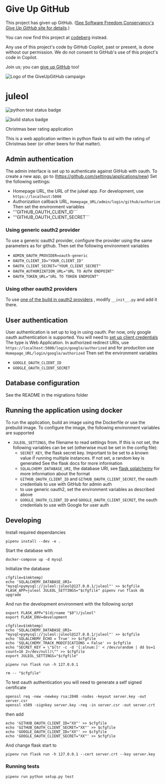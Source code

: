 <!--
SPDX-FileCopyrightText: 2020 Håvard Moen <post@haavard.name>

SPDX-License-Identifier: GPL-3.0-or-later
-->

# Give Up GitHub

This project has given up GitHub.  ([See Software Freedom Conservancy's *Give Up  GitHub* site for details](https://GiveUpGitHub.org).)

You can now find this project at [codeberg](https://codeberg.org/umglurf/juleol) instead.

Any use of this project's code by GitHub Copilot, past or present, is done without our permission.  We do not consent to GitHub's use of this project's code in Copilot.

Join us; you can [give up GitHub](https://GiveUpGitHub.org) too!

![Logo of the GiveUpGitHub campaign](https://sfconservancy.org/img/GiveUpGitHub.png)

# juleol

![python test status badge](https://github.com/umglurf/juleol/workflows/Python%20unittest/badge.svg)

![build status badge](https://github.com/umglurf/juleol/workflows/Docker%20build%20and%20push/badge.svg)

Christmas beer rating application

This is a web application written in python flask to aid with the rating of Christmas beer (or other beers for that matter).

## Admin authentication

The admin interface is set up to authenticate against GitHub with oauth.
To create a new app, go to (https://github.com/settings/applications/new)
Set the following settings:
 * Homepage URL, the URL of the juleøl app. For development, use ```https://localhost:5000```
 * Authorization callback URL, ```Homepage_URL/admin/login/github/authorize```
Then set the environment variables
 * '''GITHUB_OAUTH_CLIENT_ID```
 * '''GITHUB_OAUTH_CLIENT_SECRET```

### Using generic oauth2 provider

To use a generic oauth2 provider, configure the provider using the same parameters as for github.
Then set  the following environment variables
 * ```ADMIN_OAUTH_PROVIDER=oauth-generic```
 * ```OAUTH_CLIENT_ID="YOUR_CLIENT_ID"```
 * ```OAUTH_CLIENT_SECRET="YOUR_CLIENT_SECRET"```
 * ```OAUTH_AUTHORIZATION_URL="URL TO AUTH ENDPOINT"```
 * ```OAUTH_TOKEN_URL="URL TO TOKEN ENDPOINT"```

### Using other oauth2 providers

To use [one of the build in oauth2 providers](https://flask-dance.readthedocs.io/en/latest/providers.html)
, modify ```__init__.py``` and add it there.

## User authentication

User authentication is set up to log in using oauth. Per now, only
google oauth authentication is supported.
You will need to [set up client credentials](https://support.google.com/cloud/answer/6158849?hl=en)
The type is Web Application. In authorized redirect URIs, use
```https://localhost:5000/login/google/authorized``` and for production use
```Homepage_URL/login/google/authorized```
Then set the environment variables
 * ```GOOGLE_OAUTH_CLIENT_ID```
 * ```GOOGLE_OAUTH_CLIENT_SECRET```


## Database configuration

See the README in the migrations folder

## Running the application using docker

To run the application, build an image using the Dockerfile or use the prebuild image.
To configure the
image, the following environment variables are supported
 * ```JULEOL_SETTINGS```, the filename to read settings from. If this is not
   set, the following variables can be set (otherwise must be set in the config
   file):
   * ```SECRET_KEY```, the flask secret key. Important to be set to a known value
        if running multiple instances. If not set, a random key is generated
        See the flask docs for more information
   * ```SQLALCHEMY_DATABASE_URI```, the database URI, see
   [flask sqlalchemy](https://flask-sqlalchemy.palletsprojects.com/en/2.x/config/?highlight=sqlalchemy_database_uri)
   for more information about the format
   * ```GITHUB_OAUTH_CLIENT_ID``` and ```GITHUB_OAUTH_CLIENT_SECRET```, the
     oauth credentials to use with GitHub for admin auth
   * to use generic oauth2, set the environment variables as described above
   * ```GOOGLE_OAUTH_CLIENT_ID``` and ```GOOGLE_OAUTH_CLIENT_SECRET```, the
     oauth credentials to use with Google for user auth

## Developing

Install required dependancies
```
pipenv install --dev -e .
```

Start the database with
```
docker-compose up -d mysql
```

Initialize the database
```
cfgfile=$(mktemp)
echo 'SQLALCHEMY_DATABASE_URI= "mysql+pymysql://juleol:juleol@127.0.0.1/juleol"' >> $cfgfile
FLASK_APP=juleol JULEOL_SETTINGS="$cfgfile" pipenv run flask db upgrade
```

And run the development environment with the following script
```
export FLASK_APP="$(dirname "$0")/juleol"
export FLASK_ENV=development

cfgfile=$(mktemp)
echo 'SQLALCHEMY_DATABASE_URI= "mysql+pymysql://juleol:juleol@127.0.0.1/juleol"' >> $cfgfile
echo 'SQLALCHEMY_ECHO = True' >> $cfgfile
echo 'SQLALCHEMY_TRACK_MODIFICATIONS = False' >> $cfgfile
echo "SECRET_KEY = \"$(tr -c -d '[:alnum:]' < /dev/urandom | dd bs=1 count=16 2>/dev/null)\"" >> $cfgfile
export JULEOL_SETTINGS="$cfgfile"

pipenv run flask run -h 127.0.0.1

rm -- "$cfgfile"
```

To test oauth authentication you will need to generate a self signed
certificate
```
openssl req -new -newkey rsa:2048 -nodes -keyout server.key -out server.csr
openssl x509 -signkey server.key -req -in server.csr -out server.crt
```
then add
```
echo 'GITHUB_OAUTH_CLIENT_ID="XX"' >> $cfgfile
echo 'GITHUB_OAUTH_CLIENT_SECRET="XX"' >> $cfgfile
echo 'GOOGLE_OAUTH_CLIENT_ID="XX"' >> $cfgfile
echo 'GOOGLE_OAUTH_CLIENT_SECRET="XX"' >> $cfgfile
```
And change flask start to
```
pipenv run flask run -h 127.0.0.1 --cert server.crt --key server.key
```

### Running tests

```pipenv run python setup.py test```
